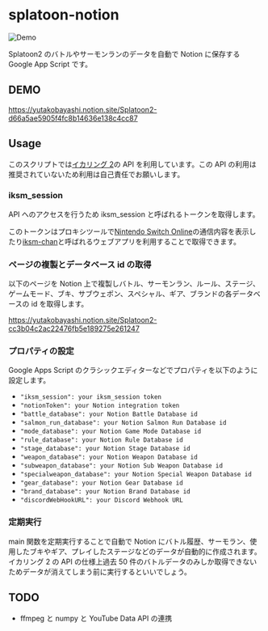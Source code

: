 # splatoon-notion

![Demo](https://user-images.githubusercontent.com/91340399/165035050-f2f67d16-780d-47d8-911a-40c476f39442.jpg)

Splatoon2 のバトルやサーモンランのデータを自動で Notion に保存する Google App Script です。

## DEMO

https://yutakobayashi.notion.site/Splatoon2-d66a5ae5905f4fc8b14636e138c4cc87

## Usage

このスクリプトでは[イカリング 2](https://www.nintendo.co.jp/switch/aab6a/online/index.html)の API を利用しています。この API の利用は推奨されていないため利用は自己責任でお願いします。

### iksm_session

API へのアクセスを行うため iksm_session と呼ばれるトークンを取得します。

このトークンはプロキシツールで[Nintendo Switch Online](https://www.nintendo.co.jp/hardware/switch/onlineservice/app/)の通信内容を表示したり[iksm-chan](https://iksm.vercel.app/)と呼ばれるウェブアプリを利用することで取得できます。

### ページの複製とデータベース id の取得

以下のページを Notion 上で複製しバトル、サーモンラン、ルール、ステージ、ゲームモード、ブキ、サブウェポン、スペシャル、ギア、ブランドの各データベースの id を取得します。

https://yutakobayashi.notion.site/Splatoon2-cc3b04c2ac22476fb5e189275e261247

### プロパティの設定

Google Apps Script のクラシックエディターなどでプロパティを以下のように設定します。

- `"iksm_session": your iksm_session token`
- `"notionToken": your Notion integration token`
- `"battle_database": your Notion Battle Database id`
- `"salmon_run_database": your Notion Salmon Run Database id`
- `"mode_database": your Notion Game Mode Database id`
- `"rule_database": your Notion Rule Database id`
- `"stage_database": your Notion Stage Database id`
- `"weapon_database": your Notion Weapon Database id`
- `"subweapon_database": your Notion Sub Weapon Database id`
- `"specialweapon_database": your Notion Special Weapon Database id`
- `"gear_database": your Notion Gear Database id`
- `"brand_database": your Notion Brand Database id`
- `"discordWebHookURL": your Discord Webhook URL`

### 定期実行

main 関数を定期実行することで自動で Notion にバトル履歴、サーモラン、使用したブキやギア、プレイしたステージなどのデータが自動的に作成されます。イカリング 2 の API の仕様上過去 50 件のバトルデータのみしか取得できないためデータが消えてしまう前に実行するといいでしょう。

## TODO

- ffmpeg と numpy と YouTube Data API の連携
